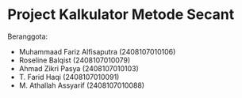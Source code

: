 # Project Kalkulator Metode Secant
Beranggota:
- Muhammaad Fariz Alfisaputra (2408107010106)
- Roseline Balqist (2408107010079)
- Ahmad Zikri Pasya (2408107010103)
- T. Farid Haqi (2408107010091)
- M. Athallah Assyarif (2408107010088)
